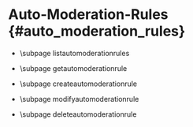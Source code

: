 Auto-Moderation-Rules {#auto_moderation_rules}
============
* \subpage listautomoderationrules

* \subpage getautomoderationrule

* \subpage createautomoderationrule

* \subpage modifyautomoderationrule

* \subpage deleteautomoderationrule
